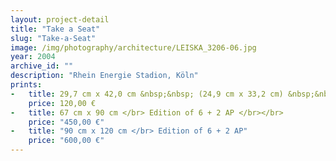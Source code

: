 ```yaml
---
layout: project-detail
title: "Take a Seat"
slug: "Take-a-Seat"
image: /img/photography/architecture/LEISKA_3206-06.jpg
year: 2004
archive_id: ""
description: "Rhein Energie Stadion, Köln"
prints:
-   title: 29,7 cm x 42,0 cm &nbsp;&nbsp; (24,9 cm x 33,2 cm) &nbsp;&nbsp;</br> Edition of 120 + 6 AP </br></br>
    price: 120,00 €
-   title: 67 cm x 90 cm </br> Edition of 6 + 2 AP </br></br>
    price: "450,00 €"
-   title: "90 cm x 120 cm </br> Edition of 6 + 2 AP"
    price: "600,00 €"
---
```

